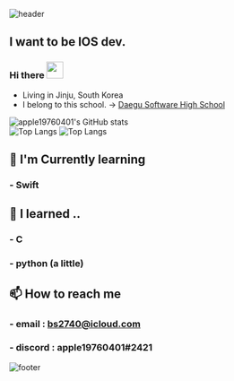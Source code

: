 ![header](https://capsule-render.vercel.app/api?type=wave&color=gradient&height=300&section=header&text=DGSW%201203%20👋&fontSize=90)  
## I want to be IOS dev. 
<!--
**apple19760401/apple19760401** is a ✨ _special_ ✨ repository because its `README.md` (this file) appears on your GitHub profile.

Here are some ideas to get you started:

- 🔭 I’m currently working on ...
- 🌱 I’m currently learning ...
- 👯 I’m looking to collaborate on ...
- 🤔 I’m looking for help with ...
- 💬 Ask me about ...
- 📫 How to reach me: ...
- 😄 Pronouns: ...
- ⚡ Fun fact: ...
-->
### Hi there <img src="https://raw.githubusercontent.com/MartinHeinz/MartinHeinz/master/wave.gif" width="30px">
- Living in Jinju, South Korea
- I belong to this school. -> [Daegu Software High School](https://ko.wikipedia.org/wiki/%EB%8C%80%EA%B5%AC%EC%86%8C%ED%94%84%ED%8A%B8%EC%9B%A8%EC%96%B4%EA%B3%A0%EB%93%B1%ED%95%99%EA%B5%90)

![apple19760401's GitHub stats](https://github-readme-stats.vercel.app/api?username=apple19760401&show_icons=true&count_private=true)  
![Top Langs](https://github-readme-stats.vercel.app/api/top-langs/?username=apple19760401&layout=compact)
![Top Langs](https://github-readme-stats.vercel.app/api/top-langs/?username=apple19760401&theme=tokyonight)


## 🌱 I'm Currently learning
### - Swift

## 🔭 I learned ..
### - C
### - python (a little)

## 📫 How to reach me
### - email : bs2740@icloud.com
### - discord : apple19760401#2421



![footer](https://capsule-render.vercel.app/api?section=footer)
